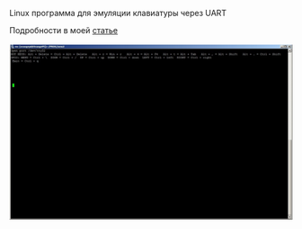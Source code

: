 Linux программа для эмуляции клавиатуры через UART  

Подробности в моей [статье](https://habr.com/ru/post/326112)  
</br>
![screenshot](https://github.com/Mak2k2/Portfolio/blob/master/C%2B%2B%20Remote-HIDKeyboard/a0a98b05b6214dfc85d03ba848432584.jpg)
